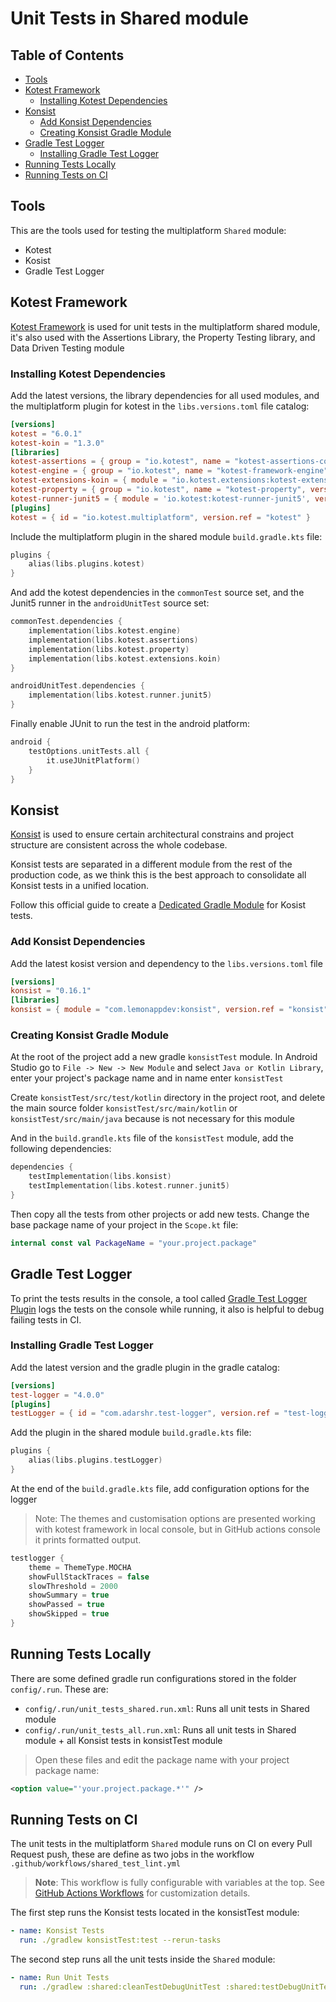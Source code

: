 # Unit Tests in Shared module

Table of Contents
-----------------

- [Tools](#tools)
- [Kotest Framework](#kotest-framework)
    - [Installing Kotest Dependencies](#installing-kotest-dependencies)
- [Konsist](#konsist)
    - [Add Konsist Dependencies](#add-konsist-dependencies)
    - [Creating Konsist Gradle Module](#creating-konsist-gradle-module)
- [Gradle Test Logger](#gradle-test-logger)
    - [Installing Gradle Test Logger](#installing-gradle-test-logger)
- [Running Tests Locally](#running-tests-locally)
- [Running Tests on CI](#running-tests-on-ci)

## Tools

This are the tools used for testing the multiplatform `Shared` module:

- Kotest
- Kosist
- Gradle Test Logger

## Kotest Framework

[Kotest Framework](https://kotest.io/) is used for unit tests in the multiplatform shared module,
it's also used with the Assertions Library, the Property Testing library, and Data Driven Testing module

### Installing Kotest Dependencies

Add the latest versions, the library dependencies for all used modules, and the multiplatform plugin for kotest in the `libs.versions.toml` file catalog:

```toml
[versions]
kotest = "6.0.1"
kotest-koin = "1.3.0"
[libraries]
kotest-assertions = { group = "io.kotest", name = "kotest-assertions-core", version.ref = "kotest" }
kotest-engine = { group = "io.kotest", name = "kotest-framework-engine", version.ref = "kotest" }
kotest-extensions-koin = { module = "io.kotest.extensions:kotest-extensions-koin", version.ref = "kotest-koin" }
kotest-property = { group = "io.kotest", name = "kotest-property", version.ref="kotest" }
kotest-runner-junit5 = { module = 'io.kotest:kotest-runner-junit5', version.ref = "kotest" }
[plugins]
kotest = { id = "io.kotest.multiplatform", version.ref = "kotest" }
```

Include the multiplatform plugin in the shared module `build.gradle.kts` file:

```kotlin
plugins {
    alias(libs.plugins.kotest)
}
```

And add the kotest dependencies in the `commonTest` source set, and the Junit5 runner in the `androidUnitTest` source set:

```kotlin
commonTest.dependencies {
    implementation(libs.kotest.engine)
    implementation(libs.kotest.assertions)
    implementation(libs.kotest.property)
    implementation(libs.kotest.extensions.koin)
}

androidUnitTest.dependencies {
    implementation(libs.kotest.runner.junit5)
}
```

Finally enable JUnit to run the test in the android platform:

```kotlin
android {
    testOptions.unitTests.all {
        it.useJUnitPlatform()
    }
}
```

## Konsist

[Konsist](https://github.com/LemonAppDev/konsist) is used to ensure certain architectural constrains
and project structure are consistent across the whole codebase.

Konsist tests are separated in a different module from the rest of the production code, as we think
this is the best approach to consolidate all Konsist tests in a unified location.

Follow this official guide to create a [Dedicated Gradle Module](https://docs.konsist.lemonappdev.com/advanced/isolate-konsist-tests#dedicated-gradle-module) for Kosist tests.

### Add Konsist Dependencies

Add the latest kosist version and dependency to the `libs.versions.toml` file

```toml
[versions]
konsist = "0.16.1"
[libraries]
konsist = { module = "com.lemonappdev:konsist", version.ref = "konsist" }
```

### Creating Konsist Gradle Module

At the root of the project add a new gradle `konsistTest` module. In Android Studio go to `File -> New -> New Module` and
select `Java or Kotlin Library`, enter your project's package name and in name enter `konsistTest`

Create `konsistTest/src/test/kotlin` directory in the project root, and delete the main source folder `konsistTest/src/main/kotlin` or ``konsistTest/src/main/java``
because is not necessary for this module

And in the `build.grandle.kts` file of the `konsistTest` module, add the following dependencies:

```kotlin
dependencies {
    testImplementation(libs.konsist)
    testImplementation(libs.kotest.runner.junit5)
}
```

Then copy all the tests from other projects or add new tests. Change the base package name of your project in the `Scope.kt` file:

```kotlin
internal const val PackageName = "your.project.package"
```

## Gradle Test Logger

To print the tests results in the console, a tool called [Gradle Test Logger Plugin](https://github.com/radarsh/gradle-test-logger-plugin)
logs the tests on the console while running, it also is helpful to debug failing tests in CI.

### Installing Gradle Test Logger

Add the latest version and the gradle plugin in the gradle catalog:

```toml
[versions]
test-logger = "4.0.0"
[plugins]
testLogger = { id = "com.adarshr.test-logger", version.ref = "test-logger" }
```

Add the plugin in the shared module `build.gradle.kts` file:

```kotlin
plugins {
    alias(libs.plugins.testLogger)
}
```

At the end of the `build.gradle.kts` file, add configuration options for the logger

> Note: The themes and customisation options are presented working with kotest framework in local console, but in GitHub actions console it prints formatted output.

```kotlin
testlogger {
    theme = ThemeType.MOCHA
    showFullStackTraces = false
    slowThreshold = 2000
    showSummary = true
    showPassed = true
    showSkipped = true
}
```

## Running Tests Locally

There are some defined gradle run configurations stored in the folder `config/.run`. These are:

- `config/.run/unit_tests_shared.run.xml`: Runs all unit tests in Shared module
- `config/.run/unit_tests_all.run.xml`: Runs all unit tests in Shared module + all Konsist tests in konsistTest module

> Open these files and edit the package name with your project package name:

```xml
<option value="'your.project.package.*'" />
```

## Running Tests on CI

The unit tests in the multiplatform `Shared` module runs on CI on every Pull Request push, these
are define as two jobs in the workflow `.github/workflows/shared_test_lint.yml`

> **Note**: This workflow is fully configurable with variables at the top. See [GitHub Actions Workflows](GITHUB_ACTIONS.md) for customization details.

The first step runs the Konsist tests located in the konsistTest module:

```yaml
- name: Konsist Tests
  run: ./gradlew konsistTest:test --rerun-tasks
```

The second step runs all the unit tests inside the `Shared` module:

```yaml
- name: Run Unit Tests
  run: ./gradlew :shared:cleanTestDebugUnitTest :shared:testDebugUnitTest --tests 'your.project.package.*'
```